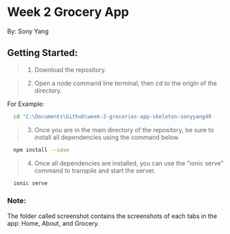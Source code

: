 # Week 2 Grocery App
By: Sony Yang

## Getting Started:
> 1. Download the repository.

> 2. Open a node command line terminal, then cd to the origin of the directory.  

 For Example: 
```bash
  cd "C:\Documents\Github\week-2-groceries-app-skeleton-sonyyang49
```

> 3. Once you are in the main directory of the repository, be sure to install all dependencies using the command below.  

```bash
  npm install --save
```

> 4. Once all dependencies are installed, you can use the "ionic serve" command to transpile and start the server.  

```bash
  ionic serve
```

### Note:
The folder called screenshot contains the screenshots of each tabs in the app:  Home, About, and Grocery. 

